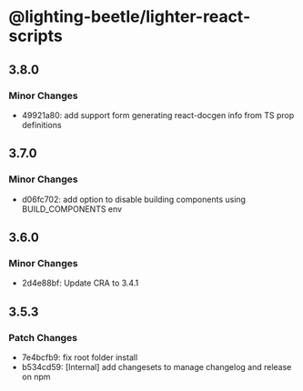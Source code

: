 # @lighting-beetle/lighter-react-scripts

## 3.8.0

### Minor Changes

- 49921a80: add support form generating react-docgen info from TS prop definitions

## 3.7.0

### Minor Changes

- d06fc702: add option to disable building components using BUILD_COMPONENTS env

## 3.6.0

### Minor Changes

- 2d4e88bf: Update CRA to 3.4.1

## 3.5.3

### Patch Changes

- 7e4bcfb9: fix root folder install
- b534cd59: [Internal] add changesets to manage changelog and release on npm
